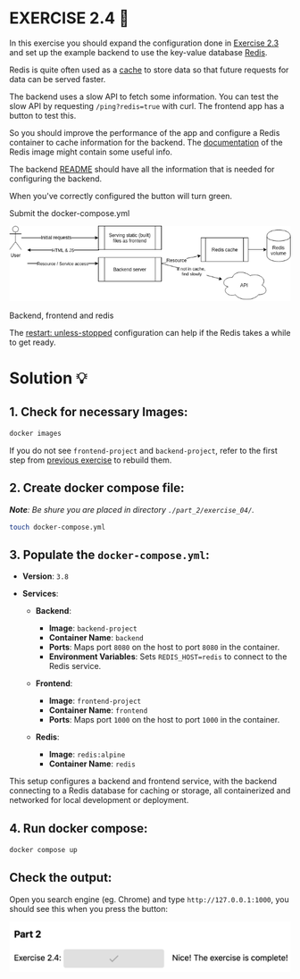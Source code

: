# EXERCISE 2.4 🤔
In this exercise you should expand the configuration done in [Exercise 2.3](https://devopswithdocker.com/part-2/section-1/#exercises-22---23) and set up the example backend to use the key-value database [Redis](https://redis.com/).

Redis is quite often used as a [cache](https://en.wikipedia.org/wiki/Cache_(computing)) to store data so that future requests for data can be served faster.

The backend uses a slow API to fetch some information. You can test the slow API by requesting `/ping?redis=true` with curl. The frontend app has a button to test this.

So you should improve the performance of the app and configure a Redis container to cache information for the backend. The [documentation](https://hub.docker.com/_/redis/) of the Redis image might contain some useful info.

The backend [README](https://github.com/docker-hy/material-applications/tree/main/example-backend) should have all the information that is needed for configuring the backend.

When you've correctly configured the button will turn green.

Submit the docker-compose.yml

![Input](https://github.com/milistu/DevOpsWithDocker/blob/main/assets/exercise_2_4_input.png "Exercise 2.04 Input")

Backend, frontend and redis

The [restart: unless-stopped](https://docs.docker.com/compose/compose-file/compose-file-v3/#restart) configuration can help if the Redis takes a while to get ready.

# Solution 💡

## 1. Check for necessary Images:
```bash
docker images 
```
If you do not see `frontend-project` and `backend-project`, refer to the first step from [previous exercise](https://github.com/milistu/DevOpsWithDocker/tree/main/part_2/exercise_03) to rebuild them.


## 2. Create docker compose file:
_**Note**: Be shure you are placed in directory `./part_2/exercise_04/`._

```bash
touch docker-compose.yml
```

## 3. Populate the `docker-compose.yml`:
- **Version**: `3.8`

- **Services**:
  - **Backend**:
    - **Image**: `backend-project`
    - **Container Name**: `backend`
    - **Ports**: Maps port `8080` on the host to port `8080` in the container.
    - **Environment Variables**: Sets `REDIS_HOST=redis` to connect to the Redis service.


  - **Frontend**:
    - **Image**: `frontend-project`
    - **Container Name**: `frontend`
    - **Ports**: Maps port `1000` on the host to port `1000` in the container.

  - **Redis**:
    - **Image**: `redis:alpine`
    - **Container Name**: `redis`

This setup configures a backend and frontend service, with the backend connecting to a Redis database for caching or storage, all containerized and networked for local development or deployment.

## 4. Run docker compose:
```bash
docker compose up
```

## Check the output:
Open you search engine (eg. Chrome) and type `http://127.0.0.1:1000`, you should see this when you press the button:

![success](https://github.com/milistu/DevOpsWithDocker/blob/main/assets/exercise_2_4_output.png "Exercise 2.04 Output")